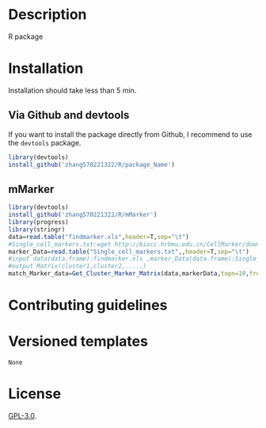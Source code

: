 # Description
R package

# Installation

Installation should take less than 5 min. 

## Via Github and devtools

If you want to install the package directly from Github, I recommend to use the `devtools` package.

```R
library(devtools)
install_github('zhang570221322/R/package_Name')
```


## mMarker

```R
library(devtools)
install_github('zhang570221322/R/mMarker')
library(progress)
library(stringr)
data=read.table("findmarker.xls",header=T,sep="\t")
#Single_cell_markers.txt:wget http://biocc.hrbmu.edu.cn/CellMarker/download/Single_cell_markers.txt
marker_Data=read.table("Single_cell_markers.txt",,header=T,sep="\t")
#input data(data.frame):findmarker.xls ,marker_Data(data.frame):Single_cell_markers.txt , topn(20):select var gene , freq(10):maker frequency
#output Matrix(cluster1,cluster2,.....)
match_Marker_data=Get_Cluster_Marker_Matrix(data,markerData,topn=10,freq=10)
```



# Contributing guidelines



# Versioned templates



```
None
```




# License

[GPL-3.0](./LICENSE).
